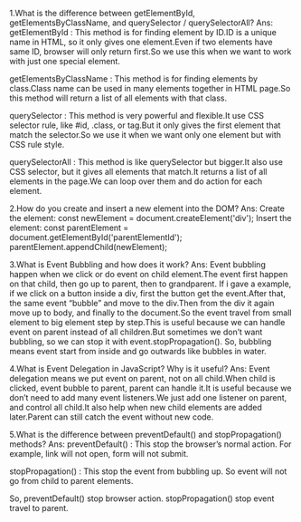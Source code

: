 1.What is the difference between getElementById, getElementsByClassName, and querySelector / querySelectorAll?
Ans:
getElementById :
This method is for finding element by ID.ID is a unique name in HTML, so it only gives one element.Even if two elements have same ID, browser will only return first.So we use this when we want to work with just one special element.

 getElementsByClassName :
 This method is for finding elements by class.Class name can be used in many elements together in HTML page.So this method will return a list of all elements with that class.

querySelector :
 This method is very powerful and flexible.It use CSS selector rule, like #id, .class, or tag.But it only gives the first element that match the selector.So we use it when we want only one element but with CSS rule style.

querySelectorAll :
 This method is like querySelector but bigger.It also use CSS selector, but it gives all elements that match.It returns a list  of all elements in the page.We can loop over them and do action for each element.



2.How do you create and insert a new element into the DOM?
Ans:
Create the element:
const newElement = document.createElement('div');
Insert the element:
const parentElement = document.getElementById('parentElementId');
parentElement.appendChild(newElement);



3.What is Event Bubbling and how does it work?
Ans:
Event bubbling happen when we click or do event on child element.The event first happen on that child, then go up to parent, then to grandparent.
If i gave a example, if we click on a button inside a div, first the button get the event.After that, the same event “bubble” and move to the div.Then from the div it again move up to body, and finally to the document.So the event travel from small element to big element step by step.This is useful because we can handle event on parent instead of all children.But sometimes we don’t want bubbling, so we can stop it with event.stopPropagation().
So, bubbling means event start from inside and go outwards like bubbles in water.



4.What is Event Delegation in JavaScript? Why is it useful?
Ans:
Event delegation means we put event on parent, not on all child.When child is clicked, event bubble to parent, parent can handle it.It is useful because we don’t need to add many event listeners.We just add one listener on parent, and control all child.It also help when new child elements are added later.Parent can still catch the event without new code.




5.What is the difference between preventDefault() and stopPropagation() methods?
Ans:
preventDefault() : This stop the browser’s normal action.
For example, link <a> will not open, form will not submit.

stopPropagation() : This stop the event from bubbling up.
So event will not go from child to parent elements.

So, preventDefault() stop browser action.
stopPropagation() stop event travel to parent.
